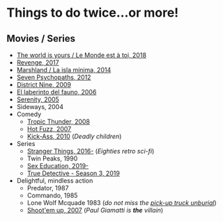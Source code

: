 # Things to do twice...or more!

## Movies / Series

- [The world is yours / Le Monde est à toi, 2018](https://www.themoviedb.org/movie/504603-le-monde-ou-rien)
- [Revenge, 2017](https://www.rottentomatoes.com/m/revenge_2018)
- [Marshland / La isla mínima, 2014](https://en.wikipedia.org/wiki/Marshland_(film))
- [Seven Psychopaths, 2012](https://www.themoviedb.org/movie/86838-seven-psychopaths)
- [District Nine, 2009](https://en.wikipedia.org/wiki/District_9)
- [El laberinto del fauno, 2006](https://en.wikipedia.org/wiki/Pan%27s_Labyrinth)
- [Serenity, 2005](https://en.wikipedia.org/wiki/Serenity_(2005_film))
- Sideways, 2004
- Comedy
   - [Tropic Thunder, 2008](https://www.rottentomatoes.com/m/tropic_thunder)
   - [Hot Fuzz, 2007](https://en.wikipedia.org/wiki/Hot_Fuzz)
   - [Kick-Ass, 2010](https://www.themoviedb.org/movie/23483-kick-ass) (_Deadly children_)
- Series
   - [Stranger Things, 2016-](https://www.themoviedb.org/tv/66732-stranger-things) (_Eighties retro sci-fi_)
   - Twin Peaks, 1990
   - [Sex Education, 2019-](https://www.rottentomatoes.com/tv/sex_education)
   - [True Detective - Season 3, 2019](https://www.rottentomatoes.com/tv/true_detective/s03)
- Delightful, mindless action
  - Predator, 1987
  - Commando, 1985
  - Lone Wolf Mcquade 1983 (_do not miss the [pick-up truck unburial](https://www.youtube.com/watch?v=pfLTbzU0FXo)_)
  - [Shoot'em up, 2007](https://www.themoviedb.org/movie/4141-shoot-em-up) (_Paul Giamatti is **the** villain_)
